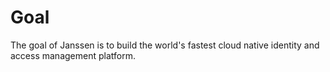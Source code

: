 # Goal

The goal of Janssen is to build the world's fastest cloud native identity and access management platform.
